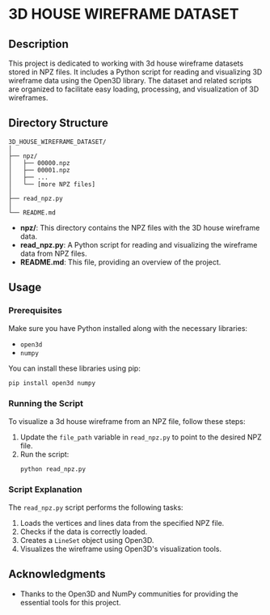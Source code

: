 # 3D HOUSE WIREFRAME DATASET

## Description

This project is dedicated to working with 3d house wireframe datasets stored in NPZ files. It includes a Python script for reading and visualizing 3D wireframe data using the Open3D library. The dataset and related scripts are organized to facilitate easy loading, processing, and visualization of 3D wireframes.

## Directory Structure

```
3D_HOUSE_WIREFRAME_DATASET/
│
├── npz/
│   ├── 00000.npz
│   ├── 00001.npz
│   ├── ...
│   └── [more NPZ files]
│
├── read_npz.py
│
└── README.md
```

- **npz/**: This directory contains the NPZ files with the 3D house wireframe data.
- **read_npz.py**: A Python script for reading and visualizing the wireframe data from NPZ files.
- **README.md**: This file, providing an overview of the project.

## Usage

### Prerequisites

Make sure you have Python installed along with the necessary libraries:
- `open3d`
- `numpy`

You can install these libraries using pip:
```bash
pip install open3d numpy
```

### Running the Script

To visualize a 3d house wireframe from an NPZ file, follow these steps:

1. Update the `file_path` variable in `read_npz.py` to point to the desired NPZ file.
2. Run the script:
   ```bash
   python read_npz.py
   ```

### Script Explanation

The `read_npz.py` script performs the following tasks:
1. Loads the vertices and lines data from the specified NPZ file.
2. Checks if the data is correctly loaded.
3. Creates a `LineSet` object using Open3D.
4. Visualizes the wireframe using Open3D's visualization tools.


## Acknowledgments

- Thanks to the Open3D and NumPy communities for providing the essential tools for this project.

```
